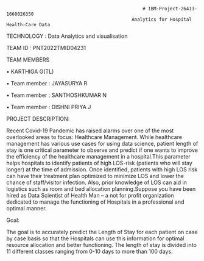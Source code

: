                                                       # IBM-Project-26413-1660026350
                                                  Analytics for Hospital Health-Care Data
TECHNOLOGY : Data Analytics and visualisation

TEAM ID : PNT2022TMID04231

TEAM MEMBERS

•	KARTHIGA G(TL)

•	Team member : JAYASURYA R

•	Team member : SANTHOSHKUMAR N

•	Team member : DISHNI PRIYA J

PROJECT DESCRIPTION:

Recent Covid-19 Pandemic has raised alarms over one of the most overlooked areas to focus: Healthcare
Management. While healthcare management has various use cases for using data science, patient length of stay is one critical parameter to observe and predict if one wants to improve the efficiency of the healthcare management in a hospital.This parameter helps hospitals to identify patients of high LOS-risk (patients who will stay longer) at the time of admission. Once identified, patients with high LOS risk can have their treatment plan optimized to minimize LOS and lower the chance of staff/visitor infection. Also, prior knowledge of LOS can aid in logistics such as room and bed allocation planning.Suppose you have been hired as Data Scientist of Health Man – a not for profit organization dedicated to manage the functioning of Hospitals in a professional and optimal manner.


Goal:

The goal is to accurately predict the Length of Stay for each patient on case by case basis so that the Hospitals can use this information for optimal resource allocation and better functioning. The length of stay is divided into 11 different classes ranging from 0-10 days to more than 100 days.

